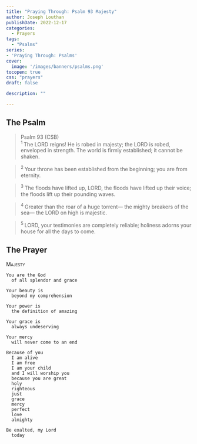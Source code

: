 ```yaml
---
title: "Praying Through: Psalm 93 Majesty"
author: Joseph Louthan
publishDate: 2022-12-17
categories:
  - Prayers
tags:
  - "Psalms"
series:
- 'Praying Through: Psalms'
cover:
  image: '/images/banners/psalms.png'
tocopen: true
css: "prayers"
draft: false

description: ""

---
```

## The Psalm

>Psalm 93 (CSB)  
><sup> 1  </sup>The LORD reigns! He is robed in majesty; the LORD is robed, enveloped in strength. The world is firmly established; it cannot be shaken. 

><sup> 2  </sup>Your throne has been established from the beginning; you are from eternity. 

><sup> 3  </sup>The floods have lifted up, LORD, the floods have lifted up their voice; the floods lift up their pounding waves. 

><sup> 4  </sup>Greater than the roar of a huge torrent— the mighty breakers of the sea— the LORD on high is majestic. 

><sup> 5  </sup>LORD, your testimonies are completely reliable; holiness adorns your house for all the days to come.

## The Prayer

<div style="font-variant: small-caps;">
Majesty
</div>

```text
You are the God
  of all splendor and grace

Your beauty is
  beyond my comprehension

Your power is
  the definition of amazing

Your grace is
  always undeserving

Your mercy
  will never come to an end

Because of you
  I am alive
  I am free
  I am your child
  and I will worship you
  because you are great
  holy
  righteous
  just
  grace
  mercy
  perfect
  love
  almighty

Be exalted, my Lord
  today
```

